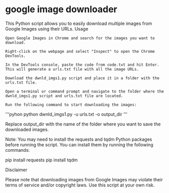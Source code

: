 # google image downloader
This Python script allows you to easily download multiple images from Google Images using their URLs.
Usage

    Open Google Images in Chrome and search for the images you want to download.

    Right-click on the webpage and select "Inspect" to open the Chrome DevTools.

    In the DevTools console, paste the code from code.txt and hit Enter. This will generate a urls.txt file with all the image URLs.

    Download the dwnld_imgs1.py script and place it in a folder with the urls.txt file.

    Open a terminal or command prompt and navigate to the folder where the dwnld_imgs1.py script and urls.txt file are located.

    Run the following command to start downloading the images:

'''pyhon
   python dwnld_imgs1.py -u urls.txt -o output_dir
'''

Replace output_dir with the name of the folder where you want to save the downloaded images.

Note: You may need to install the requests and tqdm Python packages before running the script. You can install them by running the following commands:

pip install requests
pip install tqdm

Disclaimer

Please note that downloading images from Google Images may violate their terms of service and/or copyright laws. Use this script at your own risk.
